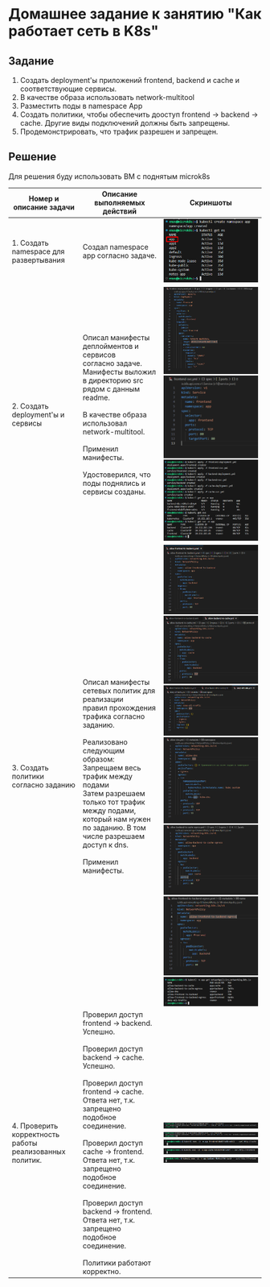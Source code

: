 # Домашнее задание к занятию "Как работает сеть в K8s"

## Задание

1. Создать deployment'ы приложений frontend, backend и cache и соответствующие сервисы.
2. В качестве образа использовать network-multitool
3. Разместить поды в namespace App
4. Создать политики, чтобы обеспечить дооступ frontend -> backend -> cache. Другие виды подключений должны быть запрещены.
5. Продемонстрировать, что трафик разрешен и запрещен.


## Решение

Для решения буду использовать ВМ с поднятым microk8s

| Номер и описание задачи                                                                 | Описание выполняемых действий                                                                                                                                                                                                                                                                                                                                                                                                                                                                                                                                                                                                                              | Скриншоты                                                                                                                                                                                                                                                                                                                                                     |
| ----------------------------------------------------------------------------------------------------------- | ------------------------------------------------------------------------------------------------------------------------------------------------------------------------------------------------------------------------------------------------------------------------------------------------------------------------------------------------------------------------------------------------------------------------------------------------------------------------------------------------------------------------------------------------------------------------------------------------------------------------------------------------------------------------------------- | ---------------------------------------------------------------------------------------------------------------------------------------------------------------------------------------------------------------------------------------------------------------------------------------------------------------------------------------------------------------------- |
| 1. Создать namespace для развертывания                                               | Создал namespace app согласно задаче.                                                                                                                                                                                                                                                                                                                                                                                                                                                                                                                                                                                                                             | ![1741445765138](image/README/1741445765138.png)                                                                                                                                                                                                                                                                                                                         |
| 2. Создать deployment'ы и сервисы                                                           | Описал манифесты деплойментов и сервисов<br />согласно задаче.<br />Манифесты выложил в директорию src рядом с данным<br />readme.<br /><br />В качестве образа использовал network-multitool.<br /><br />Применил манифесты.<br /><br />Удостоверился, что поды поднялись и сервисы созданы.                                                                                                                                                                                                         | ![1741450268130](image/README/1741450268130.png) <br />![1741447733188](image/README/1741447733188.png)<br />![1741447960055](image/README/1741447960055.png)                                                                                                                                                                                                                |
| 3. Создать политики согласно заданию                                          | Описал манифесты сетевых политик для реализации<br />правил прохождения трафика согласно заданию.<br /><br />Реализовано следующим образом:<br />Запрещаем весь трафик между подами<br />Затем разрешаем только тот трафик между подами,<br />который нам нужен по заданию. В том числе разрешаем<br />доступ к dns.<br /><br />Применил манифесты.                                                                               | ![1741448286185](image/README/1741448286185.png)<br />![1741448328613](image/README/1741448328613.png)<br />![1741449531801](image/README/1741449531801.png)<br />![1741451408184](image/README/1741451408184.png)<br />![1741451430958](image/README/1741451430958.png)<br />![1741451444817](image/README/1741451444817.png)<br />![1741451464540](image/README/1741451464540.png) |
| 4. Проверить корректность работы<br />реализованных политик. | Проверил доступ frontend -> backend. Успешно.<br /><br />Проверил доступ backend -> cache. Успешно.<br /><br />Проверил доступ frontend -> cache. Ответа нет, т.к. запрещено<br />подобное соединение.<br /><br />Проверил доступ cache -> frontend. Ответа нет, т.к. запрещено<br />подобное соединение.<br /><br />Проверил доступ backend -> frontend. Ответа нет, т.к. запрещено<br />подобное соединение.<br /><br />Политики работают корректно. | ![1741451495423](image/README/1741451495423.png)<br />![1741451547911](image/README/1741451547911.png)<br />![1741451842855](image/README/1741451842855.png)<br />![1741451908933](image/README/1741451908933.png)<br />![1741451996773](image/README/1741451996773.png)                                                                                                         |
